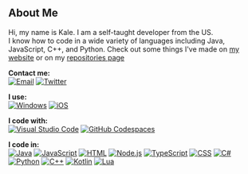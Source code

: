 ## About Me

Hi, my name is Kale. I am a self-taught developer from the US.\
I know how to code in a wide variety of languages including Java, JavaScript, C++, and Python. Check out some things I've made on [my website](https://kaleko.ga/projects) or on my [repositories page](https://github.com/Kale-Ko?tab=repositories)

**Contact me:**\
[![Email](https://img.shields.io/badge/Email-EA4335?style=for-the-badge&logo=gmail&logoColor=white)](mailto:contact@kaleko.ga)
[![Twitter](https://img.shields.io/badge/Twitter-1DA1F2?style=for-the-badge&logo=twitter&logoColor=white)](https://twitter.com/Kale_The_Ko)

**I use:**\
[![Windows](https://img.shields.io/badge/Window-0078D6?style=for-the-badge&logo=windows&logoColor=white)](https://www.microsoft.com/en-us/windows/windows-11)
[![iOS](https://img.shields.io/badge/iOS-000000?style=for-the-badge&logo=ios&logoColor=white)](https://www.apple.com/ios/)

**I code with:**\
[![Visual Studio Code](https://img.shields.io/badge/Visual%20Studio%20Code-007ACC?style=for-the-badge&logo=visual-studio-code&logoColor=white)](https://code.visualstudio.com/)
[![GitHub Codespaces](https://img.shields.io/badge/GitHub%20Codespaces?style=for-the-badge&logo=github&logoColor=white)](https://github.com/codespaces)

**I code in:**\
[![Java](https://img.shields.io/badge/Java-007396?style=for-the-badge&logo=openjdk&logoColor=white)](https://www.java.com/)
[![JavaScript](https://img.shields.io/badge/Javascript-F7DF1E?style=for-the-badge&logo=javascript&logoColor=%23F7DF1E)](https://www.javascript.com/)
[![HTML](https://img.shields.io/badge/HTML-E34F26?style=for-the-badge&logo=html5&logoColor=white)](https://developer.mozilla.org/en-US/docs/Web/HTML)
[![Node.js](https://img.shields.io/badge/Node.js-339933?style=for-the-badge&logo=node.js&logoColor=white)](https://nodejs.org/)
[![TypeScript](https://img.shields.io/badge/Typescript-3178C6?style=for-the-badge&logo=typescript&logoColor=white)](https://www.typescriptlang.org/)
[![CSS](https://img.shields.io/badge/CSS-1572B6?style=for-the-badge&logo=css3&logoColor=white)](https://www.w3.org/Style/CSS/Overview.en.html)
[![C#](https://img.shields.io/badge/C%23-239120?style=for-the-badge&logo=csharp&logoColor=white)](https://docs.microsoft.com/en-us/dotnet/csharp/)
[![Python](https://img.shields.io/badge/Python-3776AB?style=for-the-badge&logo=python&logoColor=white)](https://python.org/)
[![C++](https://img.shields.io/badge/C++-00599C?style=for-the-badge&logo=cplusplus&logoColor=white)](https://docs.microsoft.com/en-us/cpp/cpp/)
[![Kotlin](https://img.shields.io/badge/Kotlin-7F52FF?style=for-the-badge&logo=kotlin&logoColor=white)](https://kotlinlang.org/)
[![Lua](https://img.shields.io/badge/Lua-2C2D72?style=for-the-badge&logo=lua&logoColor=white)](https://www.lua.org/)
